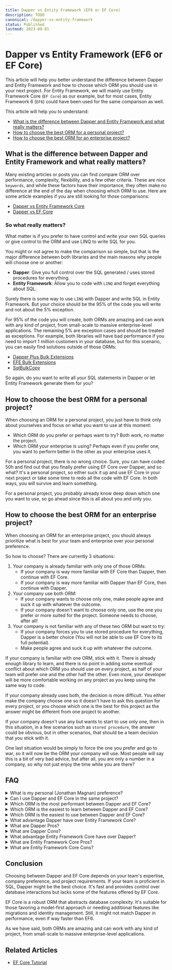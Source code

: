 ```yaml
---
title: Dapper vs Entity Framework (EF6 or EF Core)
description: TODO
canonical: /dapper-vs-entity-framework
status: Published
lastmod: 2023-08-01
---
```


# Dapper vs Entity Framework (EF6 or EF Core)

This article will help you better understand the difference between Dapper and Entity Framework and how to choose which ORM you should use in your next project. For Entity Framework, we will mainly use Entity Framework Core (`EF Core`) as our example, but for most cases, Entity Framework 6 (`EF6`) could have been used for the same comparison as well.

This article will help you to understand:

- [What is the difference between Dapper and Entity Framework and what really matters?](#what-is-the-difference-between-dapper-and-entity-framework-and-what-really-matters)
- [How to choose the best ORM for a personal project?](#how-to-choose-the-best-orm-for-a-personal-project)
- [How to choose the best ORM for an enterprise project?](#how-to-choose-the-best-orm-for-an-enterprise-project)

## What is the difference between Dapper and Entity Framework and what really matters?

Many existing articles or posts you can find compare ORM over performance, complexity, flexibility, and a few other criteria. These are nice `keywords`, and while these factors have their importance, they often make no difference at the end of the day when choosing which ORM to use. Here are some article examples if you are still looking for those comparisons:

- [Dapper vs Entity Framework Core](https://www.c-sharpcorner.com/article/dapper-vs-entity-framework-core/)
- [Dapper vs EF Core](https://levelup.gitconnected.com/dapper-vs-ef-core-which-orm-framework-should-you-choose-for-your-net-application-54f2723b176a)

### So what really matters?

What matter is if you prefer to have control and write your own SQL queries or give control to the ORM and use LINQ to write SQL for you.

You might or not agree to make the comparison so simple, but that is the major difference between both libraries and the main reasons why people will choose one or another:

- **Dapper**: Give you full control over the SQL generated / uses stored procedures for everything.
- **Entity Framework**: Allow you to code with `LINQ` and forget everything about SQL.

Surely there is some way to use `LINQ` with Dapper and write SQL in Entity Framework. But your choice should be the 95% of the code you will write and not about the 5% exception.

For 95% of the code you will create, both ORMs are amazing and can work with any kind of project, from small-scale to massive enterprise-level applications. The remaining 5% are exception cases and should be treated as exceptions. For example, both libraries will have bad performance if you need to import 1 million customers in your database, but for this scenario, you can easily find solutions outside of those ORMs:

- [Dapper Plus Bulk Extensions](https://dapper-plus.net/bulk-insert)
- [EFE Bulk Extensions](https://entityframework-extensions.net/bulk-extensions)
- [SqlBulkCopy](https://riptutorial.com/sqlbulkcopy/learn/100000/getting-started)

So again, do you want to write all your SQL statements in Dapper or let Entity Framework generate them for you?

## How to choose the best ORM for a personal project?

When choosing an ORM for a personal project, you just have to think only about yourselves and focus on what you want to use at this moment:

- Which ORM do you prefer or perhaps want to try? Both work, no matter the project.
- Which ORM your enterprise is using? Perhaps even if you prefer one, you want to perform better in the other as your enterprise uses it.

For a personal project, there is no wrong choice. Sure, you can have coded 50h and find out that you finally prefer using EF Core over Dapper, and so what? It's a personal project, so either suck it up and use EF Core in your next project or take some time to redo all the code with EF Core. In both ways, you will survive and learn something.

For a personal project, you probably already know deep down which one you want to use, so go ahead since this is all about you and only you.

## How to choose the best ORM for an enterprise project?

When choosing an ORM for an enterprise project, you should always prioritize what is best for your team and enterprise over your personal preference.

So how to choose? There are currently 3 situations:

1. Your company is already familiar with only one of those ORMs:
   - If your company is way more familiar with EF Core than Dapper, then continue with EF Core.
   - If your company is way more familiar with Dapper than EF Core, then continue with Dapper.
2. Your company use both ORM:
   - If your company wants to choose only one, make people agree and suck it up with whatever the outcome.
   - If your company doesn't want to choose only one, use the one you prefer or more suited for the project. Someone needs to choose, after all!
3. Your company is not familiar with any of these two ORM but want to try:
   - If your company forces you to use stored procedure for everything, Dapper is a better choice (You will not be able to use EF Core to its full potential).
   - Make people agree and suck it up with whatever the outcome.
 
If your company is familiar with one ORM, stick with it. There is already enough library to learn, and there is no point in adding some eventual conflict about which ORM you should use on every project, as half of your team will prefer one and the other half the other. Even more, your developer will be more comfortable working on any project as you keep using the same way to code.

If your company already uses both, the decision is more difficult. You either make the company choose one so it doesn't have to ask this question for every project, or you choose which one is the best for this project as the answer might be different from one project to another.

If your company doesn't use any but wants to start to use only one, then in this situation, in a few scenarios such as `stored procedure`, the answer could be obvious, but in other scenarios, that should be a team decision that you stick with it.

One last situation would be simply to force the one you prefer and go to war, so it will now be the ORM your company will use. Most people will say this is a bit of very bad advice, but after all, you are only a number in a company, so why not just enjoy the time while you are there?

## FAQ

<div itemscope itemtype="https://schema.org/FAQPage">

<details itemscope itemprop="mainEntity" itemtype="https://schema.org/Question">
<summary id="what-is-my-personal-jonathan-magnan-preference" itemprop="name">What is my personal (Jonathan Magnan) preference?</summary>
<div itemscope itemprop="acceptedAnswer" itemtype="https://schema.org/Answer"><div itemprop="text">

I prefer Dapper when reading data and [Dapper Plus](https://dapper-plus.net/) when saving data over EF Core. The combination of both libraries makes it perfect and gives me the best flexibility and performance.

Dapper gives me 100% control over how I select my data. When I select data, I can choose all information in one database roundtrip and make sure only the information I need is selected.

Dapper Plus ensures that my data are inserted, updated, or deleted the fastest way possible and doesn't force me to create those SQL statements. The custom mapping makes it very easy to map my properties to columns without worrying about writing my SQL.

It's a little bit contradicting as I want 100% control of the SQL when reading data and no control when saving, but at the same time:
- When reading data, 95% of my code requires writing custom SQL
- When saving data, 95% of my code doesn't require any custom SQL

Another important note:

- I mostly create personal projects such as [ZZZ Code AI](https://zzzcode.ai/)
- I don't have to handle a team. Only a few developers touch with me these projects

</div></div>
</details>

<details itemscope itemprop="mainEntity" itemtype="https://schema.org/Question">
<summary id="can-i-use-dapper-and-ef-core-in-the-same-project" itemprop="name">Can I use Dapper and EF Core in the same project?</summary>
<div itemscope itemprop="acceptedAnswer" itemtype="https://schema.org/Answer"><div itemprop="text">

Yes, you can use Dapper and EF Core in the same project but keep in mind that EF Core is complex, and Dapper is very simple to use, which makes a huge difference:

- If you already use EF Core, you can easily introduce Dapper to map results to entities for some special scenarios.
- If you already use Dapper, you should not introduce EF Core as it will make the project more complex.

</div></div>
</details>

<details itemscope itemprop="mainEntity" itemtype="https://schema.org/Question">
<summary id="which-orm-is-the-most-performant-between-dapper-and-ef-core" itemprop="name">Which ORM is the most performant between Dapper and EF Core?</summary>
<div itemscope itemprop="acceptedAnswer" itemtype="https://schema.org/Answer"><div itemprop="text">

Dapper is generally more performant than Entity Framework Core. As a micro-ORM, Dapper has less overhead and can quickly execute database operations. However, the difference in performance may not be significant for small to medium-sized applications or in scenarios where advanced features of EF Core are not heavily used. As always, the best choice depends on the specific requirements and constraints of your project.

Even if Dapper is the most performant, you will not notice the difference in most cases.

</div></div>
</details>

<details itemscope itemprop="mainEntity" itemtype="https://schema.org/Question">
<summary id="which-orm-is-the-easiest-to-learn-between-dapper-and-ef-core" itemprop="name">Which ORM is the easiest to learn between Dapper and EF Core?</summary>
<div itemscope itemprop="acceptedAnswer" itemtype="https://schema.org/Answer"><div itemprop="text">

Dapper is easier to learn. As a micro-ORM, it has fewer features and a more straightforward API, resulting in a rapid learning curve. However, Dapper also requires developers to write raw SQL queries, which might be an additional thing to learn if you are unfamiliar with SQL.

On the other hand, EF Core is harder to learn but provides many advanced features and abstractions. On the plus side, you don't have to learn SQL, which can make learning easier for people without only a little SQL knowledge.

</div></div>
</details>

<details itemscope itemprop="mainEntity" itemtype="https://schema.org/Question">
<summary id="which-orm-is-the-easiest-to-use-between-dapper-and-ef-core" itemprop="name">Which ORM is the easiest to use between Dapper and EF Core?</summary>
<div itemscope itemprop="acceptedAnswer" itemtype="https://schema.org/Answer"><div itemprop="text">

Both are easy to use when you are familiar with the ORM. 

When starting, Dapper will be easiest to use over EF Core as you can quickly understand the API over EF Core.

However, EF Core might be considered easiest to use for those who prefer to work with LINQ and higher-level abstractions. 

</div></div>
</details>

<details itemscope itemprop="mainEntity" itemtype="https://schema.org/Question">
<summary id="what-advantage-dapper-have-over-entity-framework-core" itemprop="name">What advantage Dapper have over Entity Framework Core?</summary>
<div itemscope itemprop="acceptedAnswer" itemtype="https://schema.org/Answer"><div itemprop="text">

- **Performance**: Dapper is typically more performant than EF Core due to its lightweight nature and lack of overhead.
- **Control over SQL Queries**: With Dapper, you have full control over your SQL queries, which can lead to more optimized database operations.
- **Simplicity**: Dapper's simple and straightforward design makes it easier to learn and use, especially for developers already comfortable with SQL.
- **Efficient Data Reader Mapping**: Dapper enables efficient mapping from a .NET data reader to a specific object model.
- **Flexibility with Stored Procedures**: Dapper works seamlessly with stored procedures, unlike EF Core which can impose certain conventions.

</div></div>
</details>

<details itemscope itemprop="mainEntity" itemtype="https://schema.org/Question">
<summary id="what-are-dapper-pros" itemprop="name">What are Dapper Pros?</summary>
<div itemscope itemprop="acceptedAnswer" itemtype="https://schema.org/Answer"><div itemprop="text">

- **Performance**: Dapper has a reputation for being one of the fastest micro-ORMs available for .NET. It provides significant performance gains over Entity Framework, especially when large amounts of data are queried.
- **Flexibility**: Dapper gives developers more control over their SQL queries, which can be a substantial advantage when you need to optimize certain queries or use more advanced SQL features that aren't supported by higher-level ORMs.
- **Ease of Use**: Despite providing lower-level access to your database, Dapper is still very easy to use and doesn't require a steep learning curve.
- **Lightweight**: Dapper is a micro-ORM and is considerably less resource-intensive than more feature-rich ORMs like Entity Framework. It's a great choice for applications where performance is critical.
- **Simplicity**: Dapper's simplicity can be seen in its API design, making it easy to understand and implement in projects.
- **Integration with Stored Procedures**: Dapper works seamlessly with stored procedures and doesn't impose any of its conventions, unlike Entity Framework. It can map the results from a stored procedure to a strongly typed model or a dynamic object.
- **Batch Queries and Transactions**: Dapper allows you to execute batch queries enabling more efficient data operations easily.
- **No Tracking of Database Objects**: Dapper doesn't track database objects, which simplifies coding for developers who prefer to manage the database state manually.
- **Efficient Data Reader Mapping**: Dapper allows for efficient mapping of .NET data reader to a specified object model. 

</div></div>
</details>

<details itemscope itemprop="mainEntity" itemtype="https://schema.org/Question">
<summary id="what-are-dapper-cons" itemprop="name">What are Dapper Cons?</summary>
<div itemscope itemprop="acceptedAnswer" itemtype="https://schema.org/Answer"><div itemprop="text">

- **Lack of Database Abstraction**: Dapper provides less abstraction from the database compared to Entity Framework. Developers have to write raw SQL queries, which might not be ideal in scenarios where you'd prefer database-agnostic code.
- **No Change Tracking**: Unlike Entity Framework, Dapper does not support change tracking. That means you'll have to manage updates to your entities manually and write explicit update statements.
- **Less Features**: As a micro-ORM, Dapper is not as feature-rich as Entity Framework. It doesn't provide out-of-the-box features like lazy loading, change tracker, migrations, etc.
- **No LINQ Support for Queries**: It does not support LINQ to build SQL queries. That can be a disadvantage if you prefer LINQ's strong typing over writing SQL strings.
- **More SQL Knowledge Required**: Given that you'll be writing raw SQL queries, your team will need to be proficient in SQL, including understanding how to avoid [SQL Injection](/parameters#what-is-sql-injection) attacks.
- **Database Schema Updates**: Unlike Entity Framework, which can update the database schema through migrations, Dapper lacks this feature. That could be a disadvantage when business logic changes require database schema changes.
- **Lack of a Full Query Generator**: Dapper does not have a full query generator, which could lead to writing more SQL for CRUD operations compared to Entity Framework.

</div></div>
</details>


<details itemscope itemprop="mainEntity" itemtype="https://schema.org/Question">
<summary id="what-advantage-entity-framework-core-has-over-dapper" itemprop="name">What advantage Entity Framework Core have over Dapper?</summary>
<div itemscope itemprop="acceptedAnswer" itemtype="https://schema.org/Answer"><div itemprop="text">

- **Fully Featured ORM**: EF Core provides a rich set of features such as lazy loading, change tracking, migrations, and more.
- **Database Abstraction**: EF Core abstracts the database system, allowing you to switch between different databases with minimal code changes.
- **Code First Development**: EF Core supports code first approach, where you define your database structure using C# classes.
- **Migration**: EF Core includes support for data migrations, allowing for database schema changes directly from the code.
- **LINQ Support**: With EF Core, you can use Language Integrated Query (LINQ) to build queries in C#, leading to more maintainable and readable code.
- **Change Tracking**: EF Core automatically tracks changes made to your entities and can update the database accordingly, eliminating the need for manual update statements.

</div></div>
</details>

<details itemscope itemprop="mainEntity" itemtype="https://schema.org/Question">
<summary id="what-are-entity-framework-core-pros" itemprop="name">What are Entity Framework Core Pros?</summary>
<div itemscope itemprop="acceptedAnswer" itemtype="https://schema.org/Answer"><div itemprop="text">

- **Database Agnostic**: EF Core is database-agnostic, which means you can switch between different databases (like SQL Server, MySQL, SQLite, etc.) without changing much of your code.
- **Fully Featured ORM**: As a fully-featured ORM, EF Core provides out-of-the-box support for complex operations like lazy loading, change tracking, transactions, migrations, and identity management.
- **LINQ Support**: EF Core supports Language Integrated Query (LINQ), allowing developers to write queries in C# instead of SQL, which results in more readable and maintainable code.
- **Model-First Development**: EF Core supports model-first development, where you define your database structure using C# classes. That can help keep your database structure in sync with your code.
- **Change Tracking**: EF Core automatically tracks changes made to your entities and can update the database accordingly, eliminating the need for explicit update statements.
- **Data Migration**: EF Core includes robust support for migrations, allowing developers to handle database schema changes directly from the code.
- **Rich Querying Capabilities**: EF Core supports complex querying, including filtering, sorting, grouping, joining, and eager loading, without needing to write complex SQL queries.
- **Concurrency Control**: EF Core has built-in support for optimistic concurrency control, which helps resolve conflicts when multiple users update the same data simultaneously.
- **Unit Testing**: EF Core makes it easier to write unit tests for your database code. You can create an in-memory database for your unit tests to interact with, ensuring tests run quickly without impacting your real database.

</div></div>
</details>

<details itemscope itemprop="mainEntity" itemtype="https://schema.org/Question">
<summary id="what-are-entity-framework-core-cons" itemprop="name">What are Entity Framework Core Cons?</summary>
<div itemscope itemprop="acceptedAnswer" itemtype="https://schema.org/Answer"><div itemprop="text">

- **Performance**: EF Core can be slower than Dapper, especially when dealing with complex queries or large amounts of data due to its overhead of features and abstractions.
- **Learning Curve**: EF Core, being a fully-featured ORM, is complex and has a steeper learning curve compared to Dapper. Understanding and effectively using all its features requires time and experience.
- **Overhead**: The abstraction and additional features of EF Core come with a performance cost. The overhead can lead to slower response times compared to Dapper, which is more lightweight and faster.
- **Less Control Over SQL Generation**: EF Core generates SQL queries automatically, which can be an issue if you need fine-tuned control over your SQL queries for optimization purposes. 
- **Database Provider Limitations**: Although EF Core is database agnostic, not all features are supported equally by all database providers. Some features might work well with one database but not with others.
- **Lazy Loading Pitfalls**: While EF Core supports lazy loading, it can lead to performance issues if not used correctly. Unintended lazy loading can result in multiple round trips to the database, slowing down your application.
- **Memory Usage**: Due to its rich feature set and abstractions, EF Core can use more memory than micro ORMs like Dapper.
- **Bulk Operations**: EF Core is not optimized for bulk operations. Tasks like inserting or updating large amounts of data can be slow and resource-intensive compared to Dapper or other libraries designed for such tasks.

</div></div>
</details>

</div>

## Conclusion

Choosing between Dapper and EF Core depends on your team's expertise,  company preference, and project requirements. If your team is proficient in SQL, Dapper might be the best choice. It's fast and provides control over database interactions but lacks some of the features offered by EF Core. 

EF Core is a robust ORM that abstracts database complexity. It's suitable for those favoring a model-first approach or needing additional features like migrations and identity management. Still, it might not match Dapper in performance, even if way faster than EF6.

As we have said, both ORMs are amazing and can work with any kind of project, from small-scale to massive enterprise-level applications.

## Related Articles

- [EF Core Tutorial](https://www.learnentityframeworkcore.com/)
